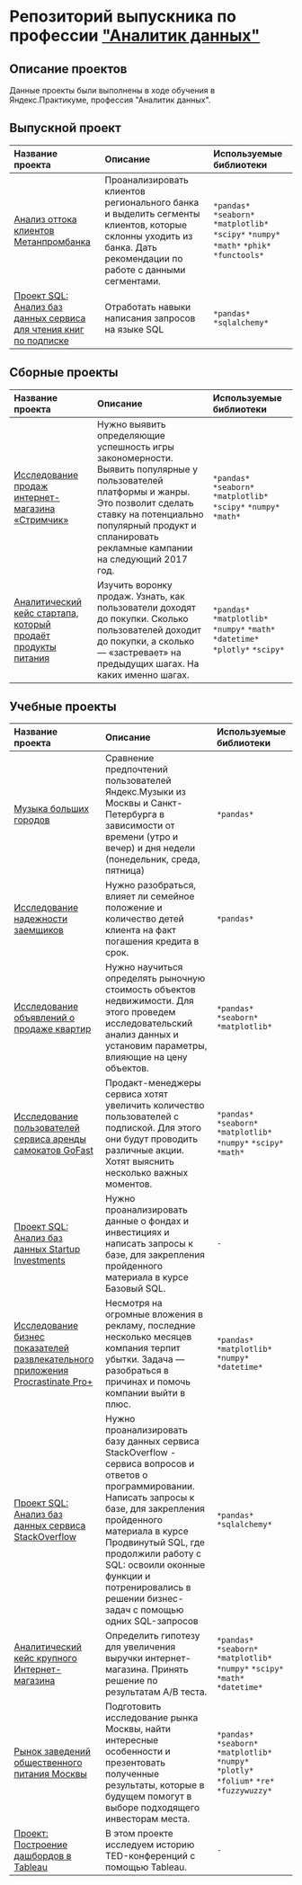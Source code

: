 # Репозиторий выпускника по профессии ["Аналитик данных"](diplom)


## Описание проектов

Данные проекты были выполнены в ходе обучения в Яндекс.Практикуме, профессия "Аналитик данных".

## Выпускной проект

| Название проекта | Описание | Используемые библиотеки | 
| :---------------------- | :---------------------- | :---------------------- |
| [Анализ оттока клиентов Метанпромбанка](final_project) | Проанализировать клиентов регионального банка и выделить сегменты клиентов, которые склонны уходить из банка. Дать рекомендации по работе с данными сегментами. | `*pandas*` `*seaborn*` `*matplotlib*` `*scipy*` `*numpy*` `*math*` `*phik*` `*functools*` |
| [Проект SQL: Анализ баз данных сервиса для чтения книг по подписке](final_project) | Отработать навыки написания запросов на языке SQL | `*pandas*` `*sqlalchemy*` |

## Сборные проекты

| Название проекта | Описание | Используемые библиотеки | 
| :---------------------- | :---------------------- | :---------------------- |
| [Исследование продаж интернет-магазина «Стримчик»](prefabricated_project_1) | Нужно выявить определяющие успешность игры закономерности. Выявить популярные у пользователей платформы и жанры. Это позволит сделать ставку на потенциально популярный продукт и спланировать рекламные кампании на следующий 2017 год. | `*pandas*` `*seaborn*` `*matplotlib*` `*scipy*` `*numpy*` `*math*` |
| [Аналитический кейс стартапа, который продаёт продукты питания](prefabricated_project_2) | Изучить воронку продаж. Узнать, как пользователи доходят до покупки. Сколько пользователей доходит до покупки, а сколько — «застревает» на предыдущих шагах. На каких именно шагах. | `*pandas*` `*matplotlib*` `*numpy*` `*math*` `*datetime*` `*plotly*` `*scipy*` |


## Учебные проекты

| Название проекта | Описание | Используемые библиотеки | 
| :---------------------- | :---------------------- | :---------------------- |
| [Музыка больших городов](project_basic_python) | Сравнение предпочтений пользователей Яндекс.Музыки из Москвы и Санкт-Петербурга в зависимости от времени (утро и вечер) и дня недели (понедельник, среда, пятница)| `*pandas*` |
| [Исследование надежности заемщиков](project_data_preprocessing) | Нужно разобраться, влияет ли семейное положение и количество детей клиента на факт погашения кредита в срок.| `*pandas*` |
| [Исследование объявлений о продаже квартир](project_eda) | Нужно научиться определять рыночную стоимость объектов недвижимости. Для этого проведем исследовательский анализ данных и установим параметры, влияющие на цену объектов.| `*pandas*` `*seaborn*` `*matplotlib*` |
| [Исследование пользователей сервиса аренды самокатов GoFast](project_sda) | Продакт-менеджеры сервиса хотят увеличить количество пользователей с подпиской. Для этого они будут проводить различные акции. Хотят выяснить несколько важных моментов. | `*pandas*` `*seaborn*` `*matplotlib*` `*numpy*` `*scipy*` `*math*` |
| [Проект SQL: Анализ баз данных Startup Investments](project_basic_sql) | Нужно проанализировать данные о фондах и инвестициях и написать запросы к базе, для закрепления пройденного материала в курсе Базовый SQL. | `-` |
| [Исследование бизнес показателей развлекательного приложения Procrastinate Pro+](project_analysis_of_business_indicators) | Несмотря на огромные вложения в рекламу, последние несколько месяцев компания терпит убытки. Задача — разобраться в причинах и помочь компании выйти в плюс. | `*pandas*` `*matplotlib*` `*numpy*` `*datetime*` |
| [Проект SQL: Анализ баз данных сервиса StackOverflow](project_advanced_sql) | Нужно проанализировать базу данных сервиса StackOverflow - сервиса вопросов и ответов о программировании. Написать запросы к базе, для закрепления пройденного материала в курсе Продвинутый SQL, где продолжили работу с SQL: освоили оконные функции и потренировались в решении бизнес-задач с помощью одних SQL-запросов| `*pandas*` `*sqlalchemy*` |
| [Аналитический кейс крупного Интернет-магазина](project_business_solution) | Определить гипотезу для увеличения выручки интернет-магазина. Принять решение по результатам А/В теста. | `*pandas*` `*seaborn*` `*matplotlib*` `*numpy*` `*scipy*` `*math*` `*datetime*` |
| [Рынок заведений общественного питания Москвы](project_data_history) | Подготовить исследование рынка Москвы, найти интересные особенности и презентовать полученные результаты, которые в будущем помогут в выборе подходящего инвесторам места. | `*pandas*` `*seaborn*` `*matplotlib*` `*numpy*` `*plotly*` `*folium*` `*re*` `*fuzzywuzzy*` |
| [Проект: Построение дашбордов в Tableau](project_tableau) | В этом проекте исследуем историю TED-конференций с помощью Tableau. | `-` |